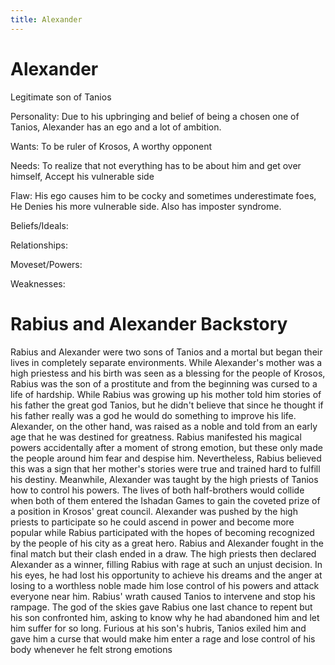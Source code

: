 ```yaml
---
title: Alexander
---
```


# **Alexander**

Legitimate son of Tanios

Personality: Due to his upbringing and belief of being a chosen one of Tanios, Alexander has an ego and a lot of ambition.

Wants: To be ruler of Krosos, A worthy opponent

Needs: To realize that not everything has to be about him and get over himself, Accept his vulnerable side

Flaw: His ego causes him to be cocky and sometimes underestimate foes, He Denies his more vulnerable side. Also has imposter syndrome.

Beliefs/Ideals:

Relationships:

Moveset/Powers: 

Weaknesses:



# **Rabius and Alexander Backstory**

Rabius and Alexander were two sons of Tanios and a mortal but began their lives in completely separate environments. While Alexander's mother was a high priestess and his birth was seen as a blessing for the people of Krosos, Rabius was the son of a prostitute and from the beginning was cursed to a life of hardship. While Rabius was growing up his mother told him stories of his father the great god Tanios, but he didn't believe that since he thought if his father really was a god he would do something to improve his life. Alexander, on the other hand, was raised as a noble and told from an early age that he was destined for greatness. Rabius manifested his magical powers accidentally after a moment of strong emotion, but these only made the people around him fear and despise him. Nevertheless, Rabius believed this was a sign that her mother's stories were true and trained hard to fulfill his destiny. Meanwhile, Alexander was taught by the high priests of Tanios how to control his powers. The lives of both half-brothers would collide when both of them entered the Ishadan Games to gain the coveted prize of a position in Krosos' great council. Alexander was pushed by the high priests to participate so he could ascend in power and become more popular while Rabius participated with the hopes of becoming recognized by the people of his city as a great hero. Rabius and Alexander fought in the final match but their clash ended in a draw. The high priests then declared Alexander as a winner, filling Rabius with rage at such an unjust decision. In his eyes, he had lost his opportunity to achieve his dreams and the anger at losing to a worthless noble made him lose control of his powers and attack everyone near him. Rabius' wrath caused Tanios to intervene and stop his rampage. The god of the skies gave Rabius one last chance to repent but his son confronted him, asking to know why he had abandoned him and let him suffer for so long. Furious at his son's hubris, Tanios exiled him and gave him a curse that would make him enter a rage and lose control of his body whenever he felt strong emotions 